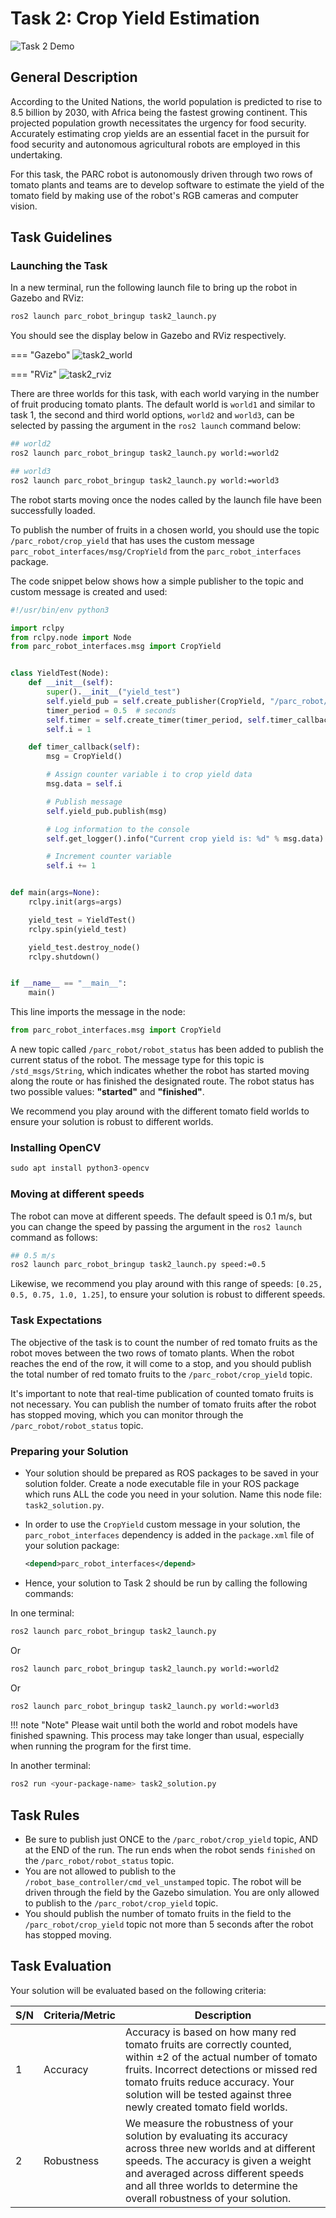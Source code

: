 # Task 2: Crop Yield Estimation

![Task 2 Demo](../assets/task2.gif)

## General Description

According to the United Nations, the world population is predicted to rise to 8.5 billion by 2030, with Africa being the fastest growing continent. This projected population growth necessitates the urgency for food security. Accurately estimating crop yields are an essential facet in the pursuit for food security
and autonomous agricultural robots are employed in this undertaking.

For this task, the PARC robot is autonomously driven through two rows of tomato plants and teams are to develop software to estimate the yield of the tomato field by making use of the robot's RGB cameras and computer vision.

## Task Guidelines

### Launching the Task

In a new terminal, run the following launch file to bring up the robot in Gazebo and RViz:

```bash
ros2 launch parc_robot_bringup task2_launch.py
```

You should see the display below in Gazebo and RViz respectively.

=== "Gazebo"
    ![task2_world](../assets/gazebo_on_start.png)

=== "RViz"
    ![task2_rviz](../assets/task2rviz.png)

There are three worlds for this task, with each world varying in the number of fruit producing tomato plants. The default world is `world1` and similar to task 1, the second and third world options, `world2` and `world3`, can be selected by passing the argument in the `ros2 launch` command below:

```bash
## world2
ros2 launch parc_robot_bringup task2_launch.py world:=world2

## world3
ros2 launch parc_robot_bringup task2_launch.py world:=world3
```

The robot starts moving once the nodes called by the launch file have been successfully loaded.

To publish the number of fruits in a chosen world, you should use the topic `/parc_robot/crop_yield` that has uses the custom message `parc_robot_interfaces/msg/CropYield` from the 
`parc_robot_interfaces` package. 

The code snippet below shows how a simple publisher to the topic and custom message is created and used: 

```python
#!/usr/bin/env python3

import rclpy
from rclpy.node import Node
from parc_robot_interfaces.msg import CropYield


class YieldTest(Node):
    def __init__(self):
        super().__init__("yield_test")
        self.yield_pub = self.create_publisher(CropYield, "/parc_robot/crop_yield", 1)
        timer_period = 0.5  # seconds
        self.timer = self.create_timer(timer_period, self.timer_callback)
        self.i = 1

    def timer_callback(self):
        msg = CropYield()

        # Assign counter variable i to crop yield data
        msg.data = self.i

        # Publish message
        self.yield_pub.publish(msg)

        # Log information to the console
        self.get_logger().info("Current crop yield is: %d" % msg.data)

        # Increment counter variable
        self.i += 1


def main(args=None):
    rclpy.init(args=args)

    yield_test = YieldTest()
    rclpy.spin(yield_test)

    yield_test.destroy_node()
    rclpy.shutdown()


if __name__ == "__main__":
    main()
```

This line imports the message in the node:

```python
from parc_robot_interfaces.msg import CropYield
```

A new topic called `/parc_robot/robot_status` has been added to publish the current status of the robot. The message type for this topic is `/std_msgs/String`, which indicates whether the robot has started moving along the route or has finished the designated route. The robot status has two possible values: **"started"** and **"finished"**.

We recommend you play around with the different tomato field worlds to ensure your solution is robust to different worlds.

### Installing OpenCV

```python
sudo apt install python3-opencv
```

### Moving at different speeds

The robot can move at different speeds. The default speed is 0.1 m/s, but you can change the speed by passing the argument in the `ros2 launch` command as follows:

```bash
## 0.5 m/s
ros2 launch parc_robot_bringup task2_launch.py speed:=0.5
```

Likewise, we recommend you play around with this range of speeds: `[0.25, 0.5, 0.75, 1.0, 1.25]`, to ensure your solution is robust to different speeds.

### Task Expectations

The objective of the task is to count the number of red tomato fruits as the robot moves between the two rows of tomato plants. When the robot reaches the end of the row, it will come to a stop, and you should publish the total number of red tomato fruits to the `/parc_robot/crop_yield` topic.

It's important to note that real-time publication of counted tomato fruits is not necessary. You can publish the number of tomato fruits after the robot has stopped moving, which you can monitor through the `/parc_robot/robot_status` topic.

### Preparing your Solution

* Your solution should be prepared as ROS packages to be saved in your solution folder. Create a node executable file in your ROS package which runs ALL the code you need in your solution. Name this node file: `task2_solution.py`.

* In order to use the `CropYield` custom message in your solution, the `parc_robot_interfaces` dependency is added in the `package.xml` file of your solution package:

    ```xml
    <depend>parc_robot_interfaces</depend>
    ``` 

* Hence, your solution to Task 2 should be run by calling the following commands:

In one terminal:

```sh
ros2 launch parc_robot_bringup task2_launch.py
```

Or 

```sh
ros2 launch parc_robot_bringup task2_launch.py world:=world2
```

Or

```sh
ros2 launch parc_robot_bringup task2_launch.py world:=world3
```

!!! note "Note"
    Please wait until both the world and robot models have finished spawning. This process may take longer than usual, especially when running the program for the first time.

In another terminal:

```sh
ros2 run <your-package-name> task2_solution.py 
```

## Task Rules

* Be sure to publish just ONCE to the `/parc_robot/crop_yield` topic, AND at the END of the run. The run ends when the robot sends `finished` on the `/parc_robot/robot_status` topic.
* You are not allowed to publish to the `/robot_base_controller/cmd_vel_unstamped` topic. The robot will be driven through the field by the Gazebo simulation. You are only allowed to publish to the `/parc_robot/crop_yield` topic.
* You should publish the number of tomato fruits in the field to the `/parc_robot/crop_yield` topic not more than 5 seconds after the robot has stopped moving.

## Task Evaluation

Your solution will be evaluated based on the following criteria:

| S/N | Criteria/Metric | Description |
| ----------- | ----------- | ------- |
| 1 | Accuracy | Accuracy is based on how many red tomato fruits are correctly counted, within ±2 of the actual number of tomato fruits. Incorrect detections or missed red tomato fruits reduce accuracy. Your solution will be tested against three newly created tomato field worlds. |
| 2 | Robustness | We measure the robustness of your solution by evaluating its accuracy across three new worlds and at different speeds. The accuracy is given a weight and averaged across different speeds and all three worlds to determine the overall robustness of your solution. |



